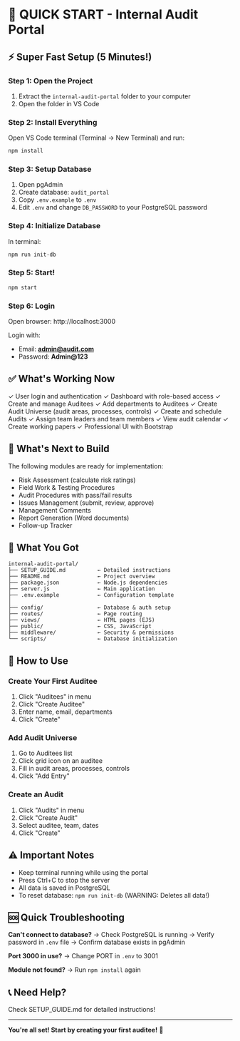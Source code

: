 # 🚀 QUICK START - Internal Audit Portal

## ⚡ Super Fast Setup (5 Minutes!)

### Step 1: Open the Project
1. Extract the `internal-audit-portal` folder to your computer
2. Open the folder in VS Code

### Step 2: Install Everything
Open VS Code terminal (Terminal → New Terminal) and run:
```bash
npm install
```

### Step 3: Setup Database
1. Open pgAdmin
2. Create database: `audit_portal`
3. Copy `.env.example` to `.env`
4. Edit `.env` and change `DB_PASSWORD` to your PostgreSQL password

### Step 4: Initialize Database
In terminal:
```bash
npm run init-db
```

### Step 5: Start!
```bash
npm start
```

### Step 6: Login
Open browser: http://localhost:3000

Login with:
- Email: **admin@audit.com**
- Password: **Admin@123**

## ✅ What's Working Now

✓ User login and authentication
✓ Dashboard with role-based access
✓ Create and manage Auditees
✓ Add departments to Auditees
✓ Create Audit Universe (audit areas, processes, controls)
✓ Create and schedule Audits
✓ Assign team leaders and team members
✓ View audit calendar
✓ Create working papers
✓ Professional UI with Bootstrap

## 🔧 What's Next to Build

The following modules are ready for implementation:
- Risk Assessment (calculate risk ratings)
- Field Work & Testing Procedures
- Audit Procedures with pass/fail results
- Issues Management (submit, review, approve)
- Management Comments
- Report Generation (Word documents)
- Follow-up Tracker

## 📂 What You Got

```
internal-audit-portal/
├── SETUP_GUIDE.md          ← Detailed instructions
├── README.md               ← Project overview
├── package.json            ← Node.js dependencies
├── server.js               ← Main application
├── .env.example            ← Configuration template
│
├── config/                 ← Database & auth setup
├── routes/                 ← Page routing
├── views/                  ← HTML pages (EJS)
├── public/                 ← CSS, JavaScript
├── middleware/             ← Security & permissions
└── scripts/                ← Database initialization
```

## 🎯 How to Use

### Create Your First Auditee
1. Click "Auditees" in menu
2. Click "Create Auditee"
3. Enter name, email, departments
4. Click "Create"

### Add Audit Universe
1. Go to Auditees list
2. Click grid icon on an auditee
3. Fill in audit areas, processes, controls
4. Click "Add Entry"

### Create an Audit
1. Click "Audits" in menu
2. Click "Create Audit"
3. Select auditee, team, dates
4. Click "Create"

## ⚠️ Important Notes

- Keep terminal running while using the portal
- Press Ctrl+C to stop the server
- All data is saved in PostgreSQL
- To reset database: `npm run init-db` (WARNING: Deletes all data!)

## 🆘 Quick Troubleshooting

**Can't connect to database?**
→ Check PostgreSQL is running
→ Verify password in `.env` file
→ Confirm database exists in pgAdmin

**Port 3000 in use?**
→ Change PORT in `.env` to 3001

**Module not found?**
→ Run `npm install` again

## 📞 Need Help?

Check SETUP_GUIDE.md for detailed instructions!

---

**You're all set! Start by creating your first auditee!** 🎉
